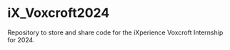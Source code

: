 # iX_Voxcroft2024
Repository to store and share code for the iXperience Voxcroft Internship for 2024.
